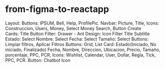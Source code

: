 # from-figma-to-reactapp

Layout: 
    Buttons: IPSUM, Bell, Help, ProfilePic.
    Navbar: 
            Picture,
            Title,
            Icons: Construccion, Users, Money, 
            Select Money
            Search,
            Button Create    
    Cards:
        Title
        Button Filter: Drawer - Ant Design:
                                    Icon Filter
                                    Title
                                    Subtitle
                                    Estado: Select
                                    Nombre: Select
                                    Fecha: Select
                                    Tamaño: Select
                                    Buttons: Limpiar filtros, Aplicar Filtros
        Buttons: Grid, List
        Card:
            Estado(Iniciado, No iniciado, Finalizado)
            Fecha,
            Nombre,
            Direccion,
            Ubicacion,
            Precio,
            Tamaño,
            porcentaje,
            PPC,
            PCR,
            Icons: Wishlist, Calendar, User, Dollar, Regla, Tick, PPC, PCR.
        Button: Chatbot Icon

